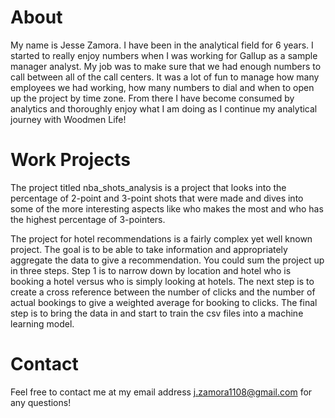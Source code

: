 # About
My name is Jesse Zamora. I have been in the analytical field for 6 years. I started to really enjoy numbers when I was working for Gallup as a sample manager analyst. My job was to make sure that we had enough numbers to call between all of the call centers. It was a lot of fun to manage how many employees we had working, how many numbers to dial and when to open up the project by time zone. From there I have become consumed by analytics and thoroughly enjoy what I am doing as I continue my analytical journey with Woodmen Life!

# Work Projects
The project titled nba_shots_analysis is a project that looks into the percentage of 2-point and 3-point shots that were made and dives into some of the more interesting aspects like who makes the most and who has the highest percentage of 3-pointers. 

The project for hotel recommendations is a fairly complex yet well known project. The goal is to be able to take information and appropriately aggregate the data to give a recommendation. You could sum the project up in three steps. Step 1 is to narrow down by location and hotel who is booking a hotel versus who is simply looking at hotels. The next step is to create a cross reference between the number of clicks and the number of actual bookings to give a weighted average for booking to clicks. The final step is to bring the data in and start to train the csv files into a machine learning model. 

# Contact
Feel free to contact me at my email address j.zamora1108@gmail.com for any questions! 
